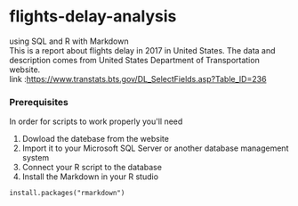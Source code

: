 # flights-delay-analysis
using SQL and R with Markdown  
This is a report about flights delay in 2017 in United States. The data and description comes from United States Department of Transportation website.  
link :https://www.transtats.bts.gov/DL_SelectFields.asp?Table_ID=236

### Prerequisites
In order for scripts to work properly you'll need
<ol>
  <li>Dowload the datebase from the website </li>
  <li>Import it to your Microsoft SQL Server or another database management system </li>
  <li> Connect your R script to the database </li>
  <li> Install the Markdown in your R studio </li>
  </ol>
  
  ```
  install.packages("rmarkdown")
  ```
